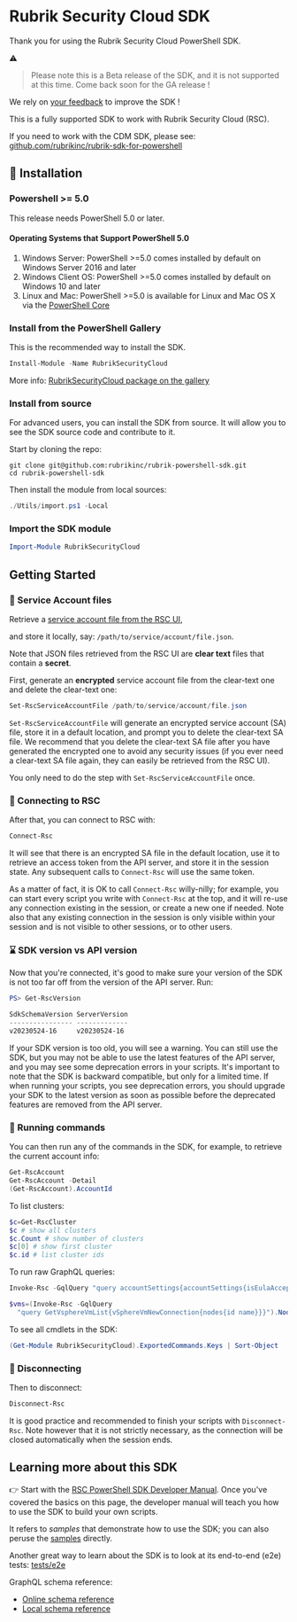 # Rubrik Security Cloud SDK

Thank you for using the Rubrik Security Cloud PowerShell SDK.

:warning:
> Please note this is a Beta release of the SDK,
> and it is not supported at this time.
> Come back soon for the GA release !

We rely on
[your feedback](https://github.com/rubrikinc/rubrik-powershell-sdk/discussions)
to improve the SDK !

This is a fully supported SDK to work with Rubrik Security Cloud (RSC).

If you need to work with the CDM SDK, please see:
[github.com/rubrikinc/rubrik-sdk-for-powershell](https://github.com/rubrikinc/rubrik-sdk-for-powershell)

## :hammer: Installation

### Powershell >= 5.0

This release needs PowerShell 5.0 or later.

#### Operating Systems that Support PowerShell 5.0

1. Windows Server: PowerShell >=5.0 comes installed by default on
   Windows Server 2016 and later
2. Windows Client OS: PowerShell >=5.0 comes installed by default on
   Windows 10 and later
3. Linux and Mac: PowerShell >=5.0 is available for Linux and Mac OS X
   via the [PowerShell Core](https://learn.microsoft.com/en-us/powershell/scripting/install/installing-powershell-on-macos)

### Install from the PowerShell Gallery

This is the recommended way to install the SDK.

```powershell
Install-Module -Name RubrikSecurityCloud
```

More info: [RubrikSecurityCloud package on the gallery](https://www.powershellgallery.com/packages/RubrikSecurityCloud)

### Install from source

For advanced users, you can install the SDK from source.
It will allow you to see the SDK source code and
contribute to it.

Start by cloning the repo:

```shell
git clone git@github.com:rubrikinc/rubrik-powershell-sdk.git
cd rubrik-powershell-sdk
```

Then install the module from local sources:

```powershell
./Utils/import.ps1 -Local
```

### Import the SDK module

```powershell
Import-Module RubrikSecurityCloud
```

## Getting Started

### :key: Service Account files

Retrieve a [service account file from the RSC UI](https://docs.rubrik.com/en-us/saas/saas/service_account.html),

and store it locally, say: `/path/to/service/account/file.json`.

Note that JSON files retrieved from the RSC UI are
**clear text** files that contain a **secret**.

First, generate an **encrypted** service account file
from the clear-text one and delete the clear-text one:

```powershell
Set-RscServiceAccountFile /path/to/service/account/file.json
```

`Set-RscServiceAccountFile` will generate an encrypted service account (SA)
file, store it in a default location, and prompt you to delete the
clear-text SA file. We recommend that you delete the clear-text SA file
after you have generated the encrypted one to avoid any security issues
(if you ever need a clear-text SA file again, they can easily be
retrieved from the RSC UI).

You only need to do the step with `Set-RscServiceAccountFile` once.

### :electric_plug: Connecting to RSC

After that, you can connect to RSC with:

```powershell
Connect-Rsc
```

It will see that there is an encrypted SA file in the default location,
use it to retrieve an access token from the API server,
and store it in the session state.
Any subsequent calls to `Connect-Rsc` will use the same token.

As a matter of fact, it is OK to call `Connect-Rsc` willy-nilly;
for example, you can start every script you write with `Connect-Rsc` at the
top, and it will re-use any connection existing in the session, or
create a new one if needed. Note also that any existing connection in
the session is only visible within your session and is not visible
to other sessions, or to other users.

### :hourglass: SDK version vs API version

Now that you're connected, it's good to make sure your version
of the SDK is not too far off from the version of the API server.
Run:

```powershell
PS> Get-RscVersion

SdkSchemaVersion ServerVersion
---------------- -------------
v20230524-16     v20230524-16
```

If your SDK version is too old, you will see a warning.
You can still use the SDK, but you may not be able to use
the latest features of the API server, and you may see
some deprecation errors in your scripts. It's important to note
that the SDK is backward compatible, but only for a limited
time. If when running your scripts, you see deprecation errors,
you should upgrade your SDK to the latest version as soon as
possible before the deprecated features are removed from the API server.

### :running: Running commands

You can then run any of the commands in the SDK,
for example, to retrieve the current account info:

```powershell
Get-RscAccount
Get-RscAccount -Detail
(Get-RscAccount).AccountId
```

To list clusters:

```powershell
$c=Get-RscCluster
$c # show all clusters
$c.Count # show number of clusters
$c[0] # show first cluster
$c.id # list cluster ids
```

To run raw GraphQL queries:

```powershell
Invoke-Rsc -GqlQuery "query accountSettings{accountSettings{isEulaAccepted}}"

$vms=(Invoke-Rsc -GqlQuery 
  "query GetVsphereVmList{vSphereVmNewConnection{nodes{id name}}}").Nodes
```

To see all cmdlets in the SDK:

```powershell
(Get-Module RubrikSecurityCloud).ExportedCommands.Keys | Sort-Object
```

### :electric_plug: Disconnecting

Then to disconnect:

```powershell
Disconnect-Rsc
```

It is good practice and recommended to finish your scripts
with `Disconnect-Rsc`. Note however that it is not strictly
necessary, as the connection will be closed automatically
when the session ends.

## Learning more about this SDK

:point_right: Start with the
[RSC PowerShell SDK Developer Manual](docs/developer_manual.md).
Once you've covered the basics on this page, the developer manual
will teach you how to use the SDK to build your own scripts.

It refers to _samples_ that demonstrate how to use the SDK;
you can also peruse the [samples](Samples/) directly.

Another great way to learn about the SDK is to look at its
end-to-end (e2e) tests: [tests/e2e](Tests/e2e/)

GraphQL schema reference:

- [Online schema reference](https://rubrikinc.github.io/rubrik-api-documentation/schema/reference)
- [Local schema reference](docs/graphql/rsc_schema.graphql.json)
